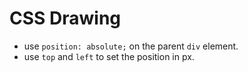 # CSS Drawing

- use `position: absolute;` on the parent `div` element.
- use `top` and `left` to set the position in px.

